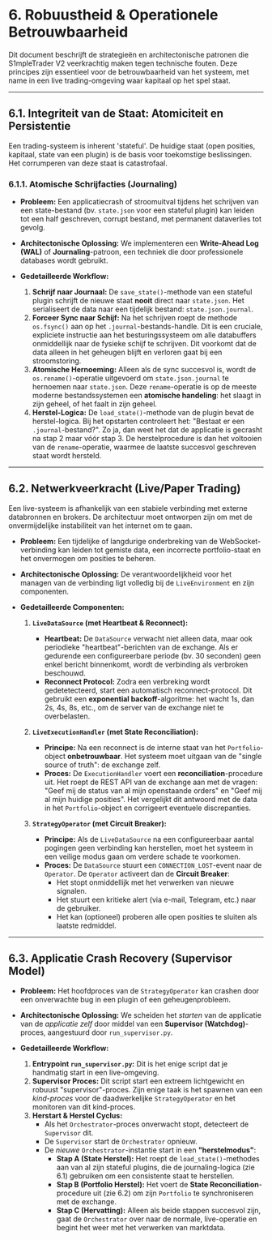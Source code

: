 # 6. Robuustheid & Operationele Betrouwbaarheid

Dit document beschrijft de strategieën en architectonische patronen die S1mpleTrader V2 veerkrachtig maken tegen technische fouten. Deze principes zijn essentieel voor de betrouwbaarheid van het systeem, met name in een live trading-omgeving waar kapitaal op het spel staat.

---
## 6.1. Integriteit van de Staat: Atomiciteit en Persistentie

Een trading-systeem is inherent 'stateful'. De huidige staat (open posities, kapitaal, state van een plugin) is de basis voor toekomstige beslissingen. Het corrumperen van deze staat is catastrofaal.

### **6.1.1. Atomische Schrijfacties (Journaling)**

* **Probleem:** Een applicatiecrash of stroomuitval tijdens het schrijven van een state-bestand (bv. `state.json` voor een stateful plugin) kan leiden tot een half geschreven, corrupt bestand, met permanent dataverlies tot gevolg.
* **Architectonische Oplossing:** We implementeren een **Write-Ahead Log (WAL)** of **Journaling**-patroon, een techniek die door professionele databases wordt gebruikt.

* **Gedetailleerde Workflow:**
    1.  **Schrijf naar Journaal:** De `save_state()`-methode van een stateful plugin schrijft de nieuwe staat **nooit** direct naar `state.json`. Het serialiseert de data naar een tijdelijk bestand: `state.json.journal`.
    2.  **Forceer Sync naar Schijf:** Na het schrijven roept de methode `os.fsync()` aan op het `.journal`-bestands-handle. Dit is een cruciale, expliciete instructie aan het besturingssysteem om alle databuffers onmiddellijk naar de fysieke schijf te schrijven. Dit voorkomt dat de data alleen in het geheugen blijft en verloren gaat bij een stroomstoring.
    3.  **Atomische Hernoeming:** Alleen als de sync succesvol is, wordt de `os.rename()`-operatie uitgevoerd om `state.json.journal` te hernoemen naar `state.json`. Deze `rename`-operatie is op de meeste moderne bestandssystemen een **atomische handeling**: het slaagt in zijn geheel, of het faalt in zijn geheel.
    4.  **Herstel-Logica:** De `load_state()`-methode van de plugin bevat de herstel-logica. Bij het opstarten controleert het: "Bestaat er een `.journal`-bestand?". Zo ja, dan weet het dat de applicatie is gecrasht na stap 2 maar vóór stap 3. De herstelprocedure is dan het voltooien van de `rename`-operatie, waarmee de laatste succesvol geschreven staat wordt hersteld.

---
## 6.2. Netwerkveerkracht (Live/Paper Trading)

Een live-systeem is afhankelijk van een stabiele verbinding met externe databronnen en brokers. De architectuur moet ontworpen zijn om met de onvermijdelijke instabiliteit van het internet om te gaan.

* **Probleem:** Een tijdelijke of langdurige onderbreking van de WebSocket-verbinding kan leiden tot gemiste data, een incorrecte portfolio-staat en het onvermogen om posities te beheren.
* **Architectonische Oplossing:** De verantwoordelijkheid voor het managen van de verbinding ligt volledig bij de `LiveEnvironment` en zijn componenten.

* **Gedetailleerde Componenten:**
    1.  **`LiveDataSource` (met Heartbeat & Reconnect):**
        * **Heartbeat:** De `DataSource` verwacht niet alleen data, maar ook periodieke "heartbeat"-berichten van de exchange. Als er gedurende een configureerbare periode (bv. 30 seconden) geen enkel bericht binnenkomt, wordt de verbinding als verbroken beschouwd.
        * **Reconnect Protocol:** Zodra een verbreking wordt gedetetecteerd, start een automatisch reconnect-protocol. Dit gebruikt een **exponential backoff**-algoritme: het wacht 1s, dan 2s, 4s, 8s, etc., om de server van de exchange niet te overbelasten.

    2.  **`LiveExecutionHandler` (met State Reconciliation):**
        * **Principe:** Na een reconnect is de interne staat van het `Portfolio`-object **onbetrouwbaar**. Het systeem moet uitgaan van de "single source of truth": de exchange zelf.
        * **Proces:** De `ExecutionHandler` voert een **reconciliation**-procedure uit. Het roept de REST API van de exchange aan met de vragen: "Geef mij de status van al mijn openstaande orders" en "Geef mij al mijn huidige posities". Het vergelijkt dit antwoord met de data in het `Portfolio`-object en corrigeert eventuele discrepanties.

    3.  **`StrategyOperator` (met Circuit Breaker):**
        * **Principe:** Als de `LiveDataSource` na een configureerbaar aantal pogingen geen verbinding kan herstellen, moet het systeem in een veilige modus gaan om verdere schade te voorkomen.
        * **Proces:** De `DataSource` stuurt een `CONNECTION_LOST`-event naar de `Operator`. De `Operator` activeert dan de **Circuit Breaker**:
            * Het stopt onmiddellijk met het verwerken van nieuwe signalen.
            * Het stuurt een kritieke alert (via e-mail, Telegram, etc.) naar de gebruiker.
            * Het kan (optioneel) proberen alle open posities te sluiten als laatste redmiddel.

---
## 6.3. Applicatie Crash Recovery (Supervisor Model)

* **Probleem:** Het hoofdproces van de `StrategyOperator` kan crashen door een onverwachte bug in een plugin of een geheugenprobleem.
* **Architectonische Oplossing:** We scheiden het *starten* van de applicatie van de *applicatie zelf* door middel van een **Supervisor (Watchdog)**-proces, aangestuurd door `run_supervisor.py`.

* **Gedetailleerde Workflow:**
    1.  **Entrypoint `run_supervisor.py`:** Dit is het enige script dat je handmatig start in een live-omgeving.
    2.  **Supervisor Proces:** Dit script start een extreem lichtgewicht en robuust "supervisor"-proces. Zijn enige taak is het spawnen van een *kind-proces* voor de daadwerkelijke `StrategyOperator` en het monitoren van dit kind-proces.
    3.  **Herstart & Herstel Cyclus:**
        * Als het `Orchestrator`-proces onverwacht stopt, detecteert de `Supervisor` dit.
        * De `Supervisor` start de `Orchestrator` opnieuw.
        * De *nieuwe* `Orchestrator`-instantie start in een **"herstelmodus"**:
            * **Stap A (State Herstel):** Het roept de `load_state()`-methodes aan van al zijn stateful plugins, die de journaling-logica (zie 6.1) gebruiken om een consistente staat te herstellen.
            * **Stap B (Portfolio Herstel):** Het voert de **State Reconciliation**-procedure uit (zie 6.2) om zijn `Portfolio` te synchroniseren met de exchange.
            * **Stap C (Hervatting):** Alleen als beide stappen succesvol zijn, gaat de `Orchestrator` over naar de normale, live-operatie en begint het weer met het verwerken van marktdata.